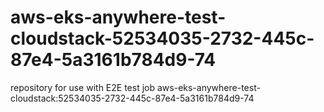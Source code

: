 # aws-eks-anywhere-test-cloudstack-52534035-2732-445c-87e4-5a3161b784d9-74
repository for use with E2E test job aws-eks-anywhere-test-cloudstack:52534035-2732-445c-87e4-5a3161b784d9-74

